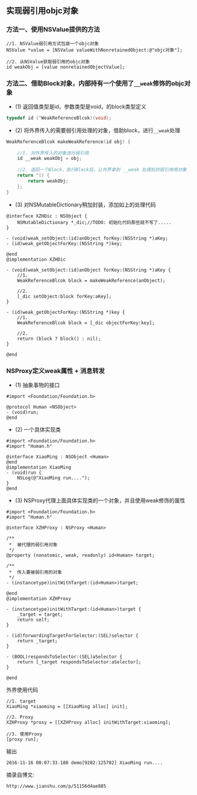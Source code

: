 ## 实现弱引用objc对象

### 方法一、使用NSValue提供的方法

```objc
//1. NSValue弱引用方式包装一个objc对象
NSValue *value = [NSValue valueWithNonretainedObject:@"objc对象"];

//2. 从NSValue获取弱引用的objc对象
id weakObj = [value nonretainedObjectValue];
```

### 方法二、借助Block对象，内部持有一个使用了`__weak`修饰的objc对象

- (1) 返回值类型是id，参数类型是void，的block类型定义

```c
typedef id (^WeakReferenceBlcok)(void);
```

- (2) 将外界传入的需要弱引用处理的对象，借助block，进行`__weak`处理

```c
WeakReferenceBlcok makeWeakReference(id obj) {
    
    //1. 对外界传入的对象进行弱引用
    id __weak weakObj = obj;
    
    //2. 返回一个Block，执行Block后，让外界拿到 __weak 处理后的弱引用用对象
    return ^() {
        return weakObj;
    };
}
```

- (3) 对NSMutableDictionary稍加封装，添加如上的处理代码

```objc
@interface XZHDic : NSObject {
    NSMutableDictionary *_dic;//TODO: 初始化代码那些就不写了.....
}

- (void)weak_setObject:(id)anObject forKey:(NSString *)aKey;
- (id)weak_getObjectForKey:(NSString *)key;

@end
@implementation XZHDic

- (void)weak_setObject:(id)anObject forKey:(NSString *)aKey {
    //1.
    WeakReferenceBlcok block = makeWeakReference(anObject);
    
    //2.
    [_dic setObject:block forKey:aKey];
}

- (id)weak_getObjectForKey:(NSString *)key {
    //1.
    WeakReferenceBlcok block = [_dic objectForKey:key];
    
    //2.
    return (block ? block() : nil);
}

@end
```

### NSProxy定义weak属性 + 消息转发

- (1) 抽象事物的接口

```objc
#import <Foundation/Foundation.h>

@protocol Human <NSObject>
- (void)run;
@end
```

- (2) 一个具体实现类

```objc
#import <Foundation/Foundation.h>
#import "Human.h"

@interface XiaoMing : NSObject <Human>
@end
@implementation XiaoMing
- (void)run {
    NSLog(@"XiaoMing run....");
}
@end
```

- (3) NSProxy代理上面具体实现类的一个对象，并且使用weak修饰的属性

```objc
#import <Foundation/Foundation.h>
#import "Human.h"

@interface XZHProxy : NSProxy <Human>

/**
 *  被代理的弱引用对象
 */
@property (nonatomic, weak, readonly) id<Human> target;

/**
 *  传入要被弱引用的对象
 */
- (instancetype)initWithTarget:(id<Human>)target;

@end
@implementation XZHProxy

- (instancetype)initWithTarget:(id<Human>)target {
    _target = target;
    return self;
}

- (id)forwardingTargetForSelector:(SEL)selector {
    return _target;
}

- (BOOL)respondsToSelector:(SEL)aSelector {
    return [_target respondsToSelector:aSelector];
}

@end
```

外界使用代码

```objc
//1. target
XiaoMing *xiaoming = [[XiaoMing alloc] init];

//2. Proxy
XZHProxy *proxy = [[XZHProxy alloc] initWithTarget:xiaoming];

//3. 使用Proxy
[proxy run];
```

输出

```
2016-11-16 00:07:33.180 demo[9202:125702] XiaoMing run....
```


摘录自博文:

```
http://www.jianshu.com/p/51156d4ae885
```
